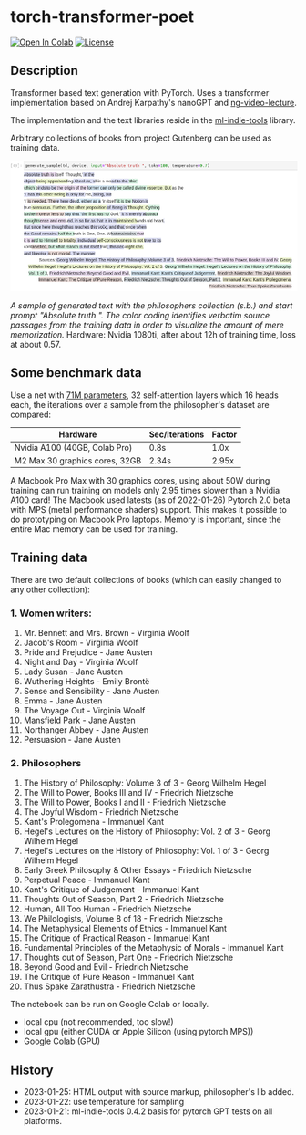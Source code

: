 # torch-transformer-poet

<a href="https://colab.research.google.com/github/domschl/torch-transformer-poet/blob/main/torch_transformer_poet.ipynb" target="_parent"><img src="https://colab.research.google.com/assets/colab-badge.svg" alt="Open In Colab"/></a>
[![License](http://img.shields.io/badge/license-MIT-brightgreen.svg?style=flat)](LICENSE)

## Description

Transformer based text generation with PyTorch. Uses a transformer implementation based on Andrej Karpathy's nanoGPT and [ng-video-lecture](https://github.com/karpathy/ng-video-lecture/blob/master/gpt.py).

The implementation and the text libraries reside in the [ml-indie-tools](https://github.com/domschl/ml-indie-tools) library.

Arbitrary collections of books from project Gutenberg can be used as training data.

![](https://github.com/domschl/torch-transformer-poet/blob/main/doc/absolute_truth_on_nvidia.png)

_A sample of generated text with the philosophers collection (s.b.) and start prompt "Absolute truth ". The color coding identifies verbatim source passages from the training data in order to visualize the amount of mere memorization._ 
Hardware: Nvidia 1080ti, after about 12h of training time, loss at about 0.57.

## Some benchmark data

Use a net with [71M parameters](https://github.com/domschl/torch-transformer-poet/commit/60592f4b38a2f030a3962ae320791fa3dbe444ff), 32 self-attention layers which 16 heads each, the iterations over a sample from the philosopher's dataset are compared:

| Hardware | Sec/Iterations | Factor |
| -------- | ---------- | ------ |
| Nvidia A100 (40GB, Colab Pro) | 0.8s  | 1.0x |
| M2 Max 30 graphics cores, 32GB | 2.34s | 2.95x |

A Macbook Pro Max with 30 graphics cores, using about 50W during training can run training on models only 2.95 times slower than a Nvidia A100 card!
The Macbook used latests (as of 2022-01-26) Pytorch 2.0 beta with MPS (metal performance shaders) support.
This makes it possible to do prototyping on Macbook Pro laptops. Memory is important, since the entire Mac memory can be used for training.

## Training data

There are two default collections of books (which can easily changed to any other collection):

### 1. Women writers:

1. Mr. Bennett and Mrs. Brown - Virginia Woolf
2. Jacob's Room - Virginia Woolf
3. Pride and Prejudice - Jane Austen
4. Night and Day - Virginia Woolf
5. Lady Susan - Jane Austen
6. Wuthering Heights - Emily Brontë
7. Sense and Sensibility - Jane Austen
8. Emma - Jane Austen
9. The Voyage Out - Virginia Woolf
10. Mansfield Park - Jane Austen
11. Northanger Abbey - Jane Austen
12. Persuasion - Jane Austen

### 2. Philosophers

1. The History of Philosophy: Volume 3 of 3 - Georg Wilhelm Hegel
2. The Will to Power, Books III and IV - Friedrich Nietzsche
3. The Will to Power, Books I and II - Friedrich Nietzsche
4. The Joyful Wisdom - Friedrich Nietzsche
5. Kant's Prolegomena - Immanuel Kant
6. Hegel's Lectures on the History of Philosophy: Vol. 2 of 3 - Georg Wilhelm Hegel
7. Hegel's Lectures on the History of Philosophy: Vol. 1 of 3 - Georg Wilhelm Hegel
8. Early Greek Philosophy & Other Essays - Friedrich Nietzsche
9. Perpetual Peace - Immanuel Kant
10. Kant's Critique of Judgement - Immanuel Kant
11. Thoughts Out of Season, Part 2 - Friedrich Nietzsche
12. Human, All Too Human - Friedrich Nietzsche
13. We Philologists, Volume 8 of 18 - Friedrich Nietzsche
14. The Metaphysical Elements of Ethics - Immanuel Kant
15. The Critique of Practical Reason - Immanuel Kant
16. Fundamental Principles of the Metaphysic of Morals - Immanuel Kant
17. Thoughts out of Season, Part One - Friedrich Nietzsche
18. Beyond Good and Evil - Friedrich Nietzsche
19. The Critique of Pure Reason - Immanuel Kant
20. Thus Spake Zarathustra - Friedrich Nietzsche

The notebook can be run on Google Colab or locally.

- local cpu (not recommended, too slow!)
- local gpu (either CUDA or Apple Silicon (using pytorch MPS))
- Google Colab (GPU)

## History

* 2023-01-25: HTML output with source markup, philosopher's lib added.
* 2023-01-22: use temperature for sampling
* 2023-01-21: ml-indie-tools 0.4.2 basis for pytorch GPT tests on all platforms.
